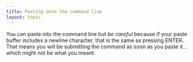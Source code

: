 ```yaml
---
title: Pasting onto the command line
layout: topic
---
```



You can paste into the command line but _be careful_ because if your paste buffer includes a newline character, that is the same as pressing ENTER. That means you will be submitting the command as soon as you paste it... which might not be what you meant.
